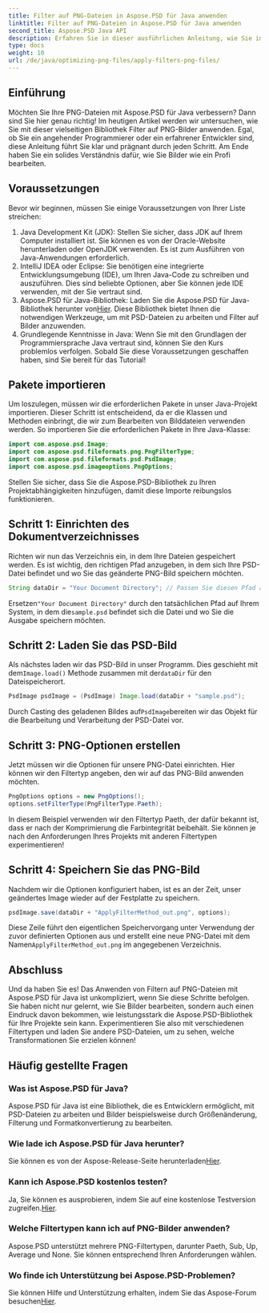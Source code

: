 ```yaml
---
title: Filter auf PNG-Dateien in Aspose.PSD für Java anwenden
linktitle: Filter auf PNG-Dateien in Aspose.PSD für Java anwenden
second_title: Aspose.PSD Java API
description: Erfahren Sie in dieser ausführlichen Anleitung, wie Sie in Aspose.PSD für Java Filter auf PNG-Bilder anwenden. Einfache Schritte für atemberaubende Bildergebnisse.
type: docs
weight: 10
url: /de/java/optimizing-png-files/apply-filters-png-files/
---
```

## Einführung
Möchten Sie Ihre PNG-Dateien mit Aspose.PSD für Java verbessern? Dann sind Sie hier genau richtig! Im heutigen Artikel werden wir untersuchen, wie Sie mit dieser vielseitigen Bibliothek Filter auf PNG-Bilder anwenden. Egal, ob Sie ein angehender Programmierer oder ein erfahrener Entwickler sind, diese Anleitung führt Sie klar und prägnant durch jeden Schritt. Am Ende haben Sie ein solides Verständnis dafür, wie Sie Bilder wie ein Profi bearbeiten.
## Voraussetzungen
Bevor wir beginnen, müssen Sie einige Voraussetzungen von Ihrer Liste streichen:
1. Java Development Kit (JDK): Stellen Sie sicher, dass JDK auf Ihrem Computer installiert ist. Sie können es von der Oracle-Website herunterladen oder OpenJDK verwenden. Es ist zum Ausführen von Java-Anwendungen erforderlich.
2. IntelliJ IDEA oder Eclipse: Sie benötigen eine integrierte Entwicklungsumgebung (IDE), um Ihren Java-Code zu schreiben und auszuführen. Dies sind beliebte Optionen, aber Sie können jede IDE verwenden, mit der Sie vertraut sind.
3.  Aspose.PSD für Java-Bibliothek: Laden Sie die Aspose.PSD für Java-Bibliothek herunter von[Hier](https://releases.aspose.com/psd/java/). Diese Bibliothek bietet Ihnen die notwendigen Werkzeuge, um mit PSD-Dateien zu arbeiten und Filter auf Bilder anzuwenden.
4. Grundlegende Kenntnisse in Java: Wenn Sie mit den Grundlagen der Programmiersprache Java vertraut sind, können Sie den Kurs problemlos verfolgen.
Sobald Sie diese Voraussetzungen geschaffen haben, sind Sie bereit für das Tutorial!
## Pakete importieren
Um loszulegen, müssen wir die erforderlichen Pakete in unser Java-Projekt importieren. Dieser Schritt ist entscheidend, da er die Klassen und Methoden einbringt, die wir zum Bearbeiten von Bilddateien verwenden werden.
So importieren Sie die erforderlichen Pakete in Ihre Java-Klasse:
```java
import com.aspose.psd.Image;
import com.aspose.psd.fileformats.png.PngFilterType;
import com.aspose.psd.fileformats.psd.PsdImage;
import com.aspose.psd.imageoptions.PngOptions;
```
Stellen Sie sicher, dass Sie die Aspose.PSD-Bibliothek zu Ihren Projektabhängigkeiten hinzufügen, damit diese Importe reibungslos funktionieren.

## Schritt 1: Einrichten des Dokumentverzeichnisses
Richten wir nun das Verzeichnis ein, in dem Ihre Dateien gespeichert werden. Es ist wichtig, den richtigen Pfad anzugeben, in dem sich Ihre PSD-Datei befindet und wo Sie das geänderte PNG-Bild speichern möchten.
```java
String dataDir = "Your Document Directory"; // Passen Sie diesen Pfad an
```
 Ersetzen`"Your Document Directory"` durch den tatsächlichen Pfad auf Ihrem System, in dem die`sample.psd` befindet sich die Datei und wo Sie die Ausgabe speichern möchten.
## Schritt 2: Laden Sie das PSD-Bild
 Als nächstes laden wir das PSD-Bild in unser Programm. Dies geschieht mit dem`Image.load()` Methode zusammen mit der`dataDir` für den Dateispeicherort.
```java
PsdImage psdImage = (PsdImage) Image.load(dataDir + "sample.psd");
```
 Durch Casting des geladenen Bildes auf`PsdImage`bereiten wir das Objekt für die Bearbeitung und Verarbeitung der PSD-Datei vor. 
## Schritt 3: PNG-Optionen erstellen
Jetzt müssen wir die Optionen für unsere PNG-Datei einrichten. Hier können wir den Filtertyp angeben, den wir auf das PNG-Bild anwenden möchten.
```java
PngOptions options = new PngOptions();
options.setFilterType(PngFilterType.Paeth);
```
In diesem Beispiel verwenden wir den Filtertyp Paeth, der dafür bekannt ist, dass er nach der Komprimierung die Farbintegrität beibehält. Sie können je nach den Anforderungen Ihres Projekts mit anderen Filtertypen experimentieren!
## Schritt 4: Speichern Sie das PNG-Bild
Nachdem wir die Optionen konfiguriert haben, ist es an der Zeit, unser geändertes Image wieder auf der Festplatte zu speichern.
```java
psdImage.save(dataDir + "ApplyFilterMethod_out.png", options);
```
 Diese Zeile führt den eigentlichen Speichervorgang unter Verwendung der zuvor definierten Optionen aus und erstellt eine neue PNG-Datei mit dem Namen`ApplyFilterMethod_out.png` im angegebenen Verzeichnis.
## Abschluss
Und da haben Sie es! Das Anwenden von Filtern auf PNG-Dateien mit Aspose.PSD für Java ist unkompliziert, wenn Sie diese Schritte befolgen. Sie haben nicht nur gelernt, wie Sie Bilder bearbeiten, sondern auch einen Eindruck davon bekommen, wie leistungsstark die Aspose.PSD-Bibliothek für Ihre Projekte sein kann. Experimentieren Sie also mit verschiedenen Filtertypen und laden Sie andere PSD-Dateien, um zu sehen, welche Transformationen Sie erzielen können!
## Häufig gestellte Fragen
### Was ist Aspose.PSD für Java?  
Aspose.PSD für Java ist eine Bibliothek, die es Entwicklern ermöglicht, mit PSD-Dateien zu arbeiten und Bilder beispielsweise durch Größenänderung, Filterung und Formatkonvertierung zu bearbeiten.
### Wie lade ich Aspose.PSD für Java herunter?  
 Sie können es von der Aspose-Release-Seite herunterladen[Hier](https://releases.aspose.com/psd/java/).
### Kann ich Aspose.PSD kostenlos testen?  
 Ja, Sie können es ausprobieren, indem Sie auf eine kostenlose Testversion zugreifen.[Hier](https://releases.aspose.com/).
### Welche Filtertypen kann ich auf PNG-Bilder anwenden?  
Aspose.PSD unterstützt mehrere PNG-Filtertypen, darunter Paeth, Sub, Up, Average und None. Sie können entsprechend Ihren Anforderungen wählen.
### Wo finde ich Unterstützung bei Aspose.PSD-Problemen?  
 Sie können Hilfe und Unterstützung erhalten, indem Sie das Aspose-Forum besuchen[Hier](https://forum.aspose.com/c/psd/34).